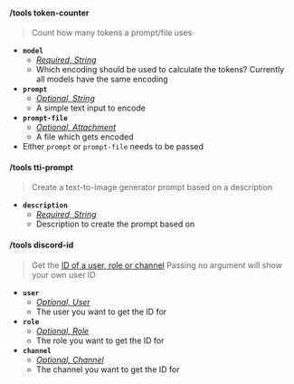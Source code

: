 #### /tools token-counter
> Count how many tokens a prompt/file uses
- **`model`**
  - *[Required, String](../reference/Slash%20Commands####String)*
  - Which encoding should be used to calculate the tokens? Currently all models have the same encoding
- **`prompt`**
  - *[Optional, String](../reference/Slash%20Commands####String)*
  - A simple text input to encode
- **`prompt-file`**
  - *[Optional, Attachment](../reference/Slash%20Commands####Attachment)*
  - A file which gets encoded
- Either `prompt` or `prompt-file` needs to be passed

#### /tools tti-prompt
> Create a text-to-image generator prompt based on a description
- **`description`**
  - *[Required, String](../reference/Slash%20Commands####String)*
  - Description to create the prompt based on

#### /tools discord-id
> Get the [ID of a user, role or channel](../guides/Good%20to%20Know/Get%20IDs%20of%20Roles-Users-Channels)
> Passing no argument will show your own user ID
- **`user`**
  - *[Optional, User](../reference/Slash%20Commands####User)*
  - The user you want to get the ID for
- **`role`**
  - *[Optional, Role](../reference/Slash%20Commands####Role)*
  - The role you want to get the ID for
- **`channel`**
  - *[Optional, Channel](../reference/Slash%20Commands####Channel)*
  - The channel you want to get the ID for
  